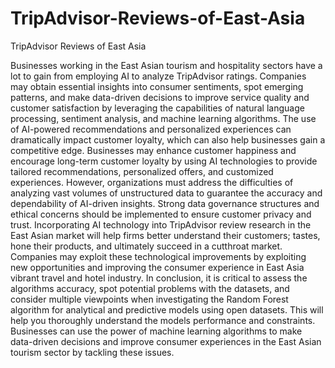 # TripAdvisor-Reviews-of-East-Asia
TripAdvisor Reviews of East Asia


Businesses working in the East Asian tourism and hospitality sectors have a lot to gain from
employing AI to analyze TripAdvisor ratings. Companies may obtain essential insights into
consumer sentiments, spot emerging patterns, and make data-driven decisions to improve
service quality and customer satisfaction by leveraging the capabilities of natural language
processing, sentiment analysis, and machine learning algorithms. The use of AI-powered
recommendations and personalized experiences can dramatically impact customer loyalty,
which can also help businesses gain a competitive edge. Businesses may enhance customer
happiness and encourage long-term customer loyalty by using AI technologies to provide
tailored recommendations, personalized offers, and customized experiences. However,
organizations must address the difficulties of analyzing vast volumes of unstructured data to
guarantee the accuracy and dependability of AI-driven insights. Strong data governance
structures and ethical concerns should be implemented to ensure customer privacy and trust.
Incorporating AI technology into TripAdvisor review research in the East Asian market will
help firms better understand their customers; tastes, hone their products, and ultimately
succeed in a cutthroat market. Companies may exploit these technological improvements by
exploiting new opportunities and improving the consumer experience in East Asia vibrant
travel and hotel industry.
In conclusion, it is critical to assess the algorithms accuracy, spot potential problems with the
datasets, and consider multiple viewpoints when investigating the Random Forest algorithm
for analytical and predictive models using open datasets. This will help you thoroughly
understand the models performance and constraints. Businesses can use the power of
machine learning algorithms to make data-driven decisions and improve consumer
experiences in the East Asian tourism sector by tackling these issues.





